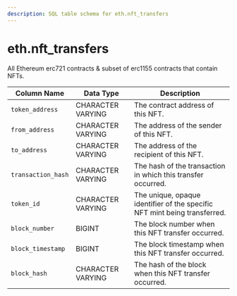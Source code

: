 ```yaml
---
description: SQL table schema for eth.nft_transfers
---
```


# eth.nft\_transfers

All Ethereum erc721 contracts & subset of erc1155 contracts that contain NFTs.

| Column Name        | Data Type         | Description                                                               |
| ------------------ | ----------------- | ------------------------------------------------------------------------- |
| `token_address`    | CHARACTER VARYING | The contract address of this NFT.                                         |
| `from_address`     | CHARACTER VARYING | The address of the sender of this NFT.                                    |
| `to_address`       | CHARACTER VARYING | The address of the recipient of this NFT.                                 |
| `transaction_hash` | CHARACTER VARYING | The hash of the transaction in which this transfer occurred.              |
| `token_id`         | CHARACTER VARYING | The unique, opaque identifier of the specific NFT mint being transferred. |
| `block_number`     | BIGINT            | The block number when this NFT transfer occurred.                         |
| `block_timestamp`  | BIGINT            | The block timestamp when this NFT transfer occurred.                      |
| `block_hash`       | CHARACTER VARYING | The hash of the block when this NFT transfer occurred.                    |
